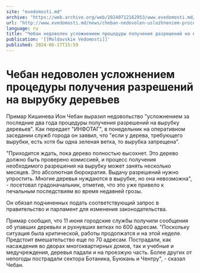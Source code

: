 ```yaml
---
site: "evedomosti.md"
archive: "https://web.archive.org/web/20240712162953/www.evedomosti.md/news/cheban-nedovolen-uslozhneniem-procedury-polucheniya-razreshe"
url: "http://www.evedomosti.md/news/cheban-nedovolen-uslozhneniem-procedury-polucheniya-razreshe"
language: ru
title: "Чебан недоволен усложнением процедуры получения разрешений на вырубку деревьев"
publication: '[[Moldavskie Vedomosti]]'
published: 2024-06-17T15:59
---
```


# Чебан недоволен усложнением процедуры получения разрешений на вырубку деревьев

Примар Кишинева Ион Чебан выразил недовольство "усложнением за последние два года процедуры получения разрешений на вырубку деревьев". Как передает "ИНФОТАГ", в понедельник на оперативном заседании служб города он заявил, что "если у дерева, требующего вырубки, есть хотя бы одна зеленая ветка, то вырубка запрещена".

"Приходится ждать, пока дерево полностью высохнет. Это дерево должно быть проверено комиссией, и процесс получения необходимого разрешения на вырубку может занять несколько месяцев. Это абсолютная бюрократия. Выдачу разрешений нужно упростить. Многие деревья нуждаются в вырубке, но она невозможна", - посетовал градоначальник, отметив, что это уже привело к печальным последствиям во время недавней грозы.

Он обязал подчиненных подать соответствующий запрос в правительство и парламент для изменения законодательства.

Примар сообщил, что 11 июня городские службы получили сообщения об упавших деревьях и рухнувших ветках по 600 адресам. "Поскольку ситуация была критической, работы продолжатся и на этой неделе. Предстоит вмешательство еще по 70 адресам. Пострадали, как насаждения во дворах многоквартирных домов, так и учебные и медучреждения, деревья падали и на проезжую часть. Более других от непогоды пострадали сектора Ботаника, Буюкань и Чентру", - сказал Чебан.